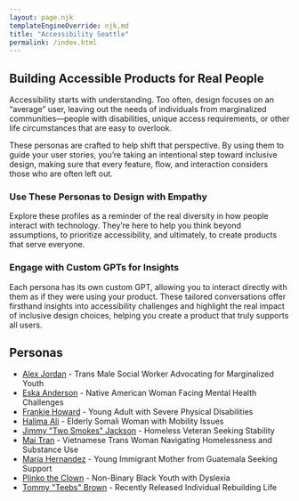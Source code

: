 ```yaml
---
layout: page.njk
templateEngineOverride: njk,md
title: "Accessibility Seattle"
permalink: /index.html
---
```


## Building Accessible Products for Real People

Accessibility starts with understanding. Too often, design focuses on an “average” user, leaving out the needs of individuals from marginalized communities—people with disabilities, unique access requirements, or other life circumstances that are easy to overlook.

These personas are crafted to help shift that perspective. By using them to guide your user stories, you’re taking an intentional step toward inclusive design, making sure that every feature, flow, and interaction considers those who are often left out.

### Use These Personas to Design with Empathy

Explore these profiles as a reminder of the real diversity in how people interact with technology. They’re here to help you think beyond assumptions, to prioritize accessibility, and ultimately, to create products that serve everyone.

### Engage with Custom GPTs for Insights

Each persona has its own custom GPT, allowing you to interact directly with them as if they were using your product. These tailored conversations offer firsthand insights into accessibility challenges and highlight the real impact of inclusive design choices, helping you create a product that truly supports all users.

## Personas

- [Alex Jordan](/alex-jordan/) - Trans Male Social Worker Advocating for Marginalized Youth
- [Eska Anderson](/eska-anderson/) - Native American Woman Facing Mental Health Challenges
- [Frankie Howard](/frankie-howard/) - Young Adult with Severe Physical Disabilities
- [Halima Ali](/halima-ali/) - Elderly Somali Woman with Mobility Issues
- [Jimmy "Two Smokes" Jackson](/jimmy-jackson/) - Homeless Veteran Seeking Stability
- [Mai Tran](/mai-tran/) - Vietnamese Trans Woman Navigating Homelessness and Substance Use
- [Maria Hernandez](/maria-hernandez/) - Young Immigrant Mother from Guatemala Seeking Support
- [Plinko the Clown](/plinko-the-clown/) - Non-Binary Black Youth with Dyslexia
- [Tommy "Teebs" Brown](/tommy-brown/) - Recently Released Individual Rebuilding Life
